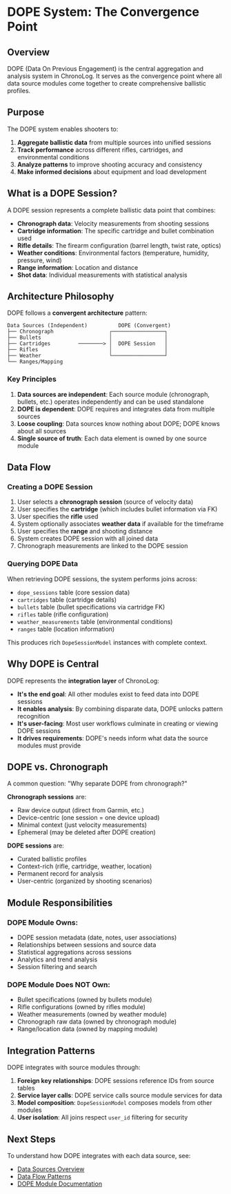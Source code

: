 # DOPE System: The Convergence Point

## Overview

DOPE (Data On Previous Engagement) is the central aggregation and analysis system in ChronoLog. It serves as the convergence point where all data source modules come together to create comprehensive ballistic profiles.

## Purpose

The DOPE system enables shooters to:

1. **Aggregate ballistic data** from multiple sources into unified sessions
2. **Track performance** across different rifles, cartridges, and environmental conditions
3. **Analyze patterns** to improve shooting accuracy and consistency
4. **Make informed decisions** about equipment and load development

## What is a DOPE Session?

A DOPE session represents a complete ballistic data point that combines:

- **Chronograph data**: Velocity measurements from shooting sessions
- **Cartridge information**: The specific cartridge and bullet combination used
- **Rifle details**: The firearm configuration (barrel length, twist rate, optics)
- **Weather conditions**: Environmental factors (temperature, humidity, pressure, wind)
- **Range information**: Location and distance
- **Shot data**: Individual measurements with statistical analysis

## Architecture Philosophy

DOPE follows a **convergent architecture** pattern:

```
Data Sources (Independent)          DOPE (Convergent)
├── Chronograph                  ┌─────────────────┐
├── Bullets                      │                 │
├── Cartridges         ────────> │  DOPE Session   │
├── Rifles                       │                 │
├── Weather                      └─────────────────┘
└── Ranges/Mapping
```

### Key Principles

1. **Data sources are independent**: Each source module (chronograph, bullets, etc.) operates independently and can be used standalone
2. **DOPE is dependent**: DOPE requires and integrates data from multiple sources
3. **Loose coupling**: Data sources know nothing about DOPE; DOPE knows about all sources
4. **Single source of truth**: Each data element is owned by one source module

## Data Flow

### Creating a DOPE Session

1. User selects a **chronograph session** (source of velocity data)
2. User specifies the **cartridge** (which includes bullet information via FK)
3. User specifies the **rifle** used
4. System optionally associates **weather data** if available for the timeframe
5. User specifies the **range** and shooting distance
6. System creates DOPE session with all joined data
7. Chronograph measurements are linked to the DOPE session

### Querying DOPE Data

When retrieving DOPE sessions, the system performs joins across:
- `dope_sessions` table (core session data)
- `cartridges` table (cartridge details)
- `bullets` table (bullet specifications via cartridge FK)
- `rifles` table (rifle configuration)
- `weather_measurements` table (environmental conditions)
- `ranges` table (location information)

This produces rich `DopeSessionModel` instances with complete context.

## Why DOPE is Central

DOPE represents the **integration layer** of ChronoLog:

- **It's the end goal**: All other modules exist to feed data into DOPE sessions
- **It enables analysis**: By combining disparate data, DOPE unlocks pattern recognition
- **It's user-facing**: Most user workflows culminate in creating or viewing DOPE sessions
- **It drives requirements**: DOPE's needs inform what data the source modules must provide

## DOPE vs. Chronograph

A common question: "Why separate DOPE from chronograph?"

**Chronograph sessions** are:
- Raw device output (direct from Garmin, etc.)
- Device-centric (one session = one device upload)
- Minimal context (just velocity measurements)
- Ephemeral (may be deleted after DOPE creation)

**DOPE sessions** are:
- Curated ballistic profiles
- Context-rich (rifle, cartridge, weather, location)
- Permanent record for analysis
- User-centric (organized by shooting scenarios)

## Module Responsibilities

### DOPE Module Owns:
- DOPE session metadata (date, notes, user associations)
- Relationships between sessions and source data
- Statistical aggregations across sessions
- Analytics and trend analysis
- Session filtering and search

### DOPE Module Does NOT Own:
- Bullet specifications (owned by bullets module)
- Rifle configurations (owned by rifles module)
- Weather measurements (owned by weather module)
- Chronograph raw data (owned by chronograph module)
- Range/location data (owned by mapping module)

## Integration Patterns

DOPE integrates with source modules through:

1. **Foreign key relationships**: DOPE sessions reference IDs from source tables
2. **Service layer calls**: DOPE service calls source module services for data
3. **Model composition**: `DopeSessionModel` composes models from other modules
4. **User isolation**: All joins respect `user_id` filtering for security

## Next Steps

To understand how DOPE integrates with each data source, see:
- [Data Sources Overview](02-data-sources.md)
- [Data Flow Patterns](03-data-flow.md)
- [DOPE Module Documentation](../modules/dope/README.md)
